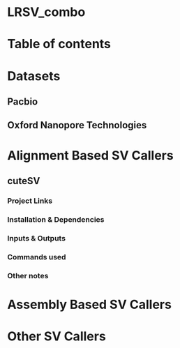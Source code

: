# LRSV_combo

# Table of contents

# Datasets
## Pacbio

## Oxford Nanopore Technologies

# Alignment Based SV Callers
## cuteSV
### Project Links
### Installation & Dependencies
### Inputs & Outputs
### Commands used
### Other notes

# Assembly Based SV Callers

# Other SV Callers
